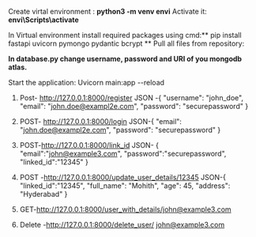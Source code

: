 Create virtal environment : **python3 -m venv envi**
Activate it: **envi\Scripts\activate**

In Virtual environment install required packages using cmd:** pip install fastapi uvicorn pymongo pydantic bcrypt
**
Pull all files from repository:

**In database.py change username, password and URI of you mongodb atlas.**

Start the application: Uvicorn main:app --reload
1.	Post- http://127.0.0.1:8000/register
JSON -{
     "username": "john_doe",
    "email": "john.doe@exampl2e.com",
    "password": "securepassword"
}

2.	POST- http://127.0.0.1:8000/login
JSON-{
    "email": "john.doe@exampl2e.com",
    "password": "securepassword"
}
3.	POST-http://127.0.0.1:8000/link_id
JSON-
{
    "email":"john@example3.com",
    "password":"securepassword",
    "linked_id":"12345"
}

4.	POST -http://127.0.0.1:8000/update_user_details/12345
JSON-{
    "linked_id":"12345",
    "full_name": "Mohith",
    "age": 45,
    "address": "Hyderabad"
}

5.	GET-http://127.0.0.1:8000/user_with_details/john@example3.com
6.	Delete -http://127.0.0.1:8000/delete_user/ john@example3.com

